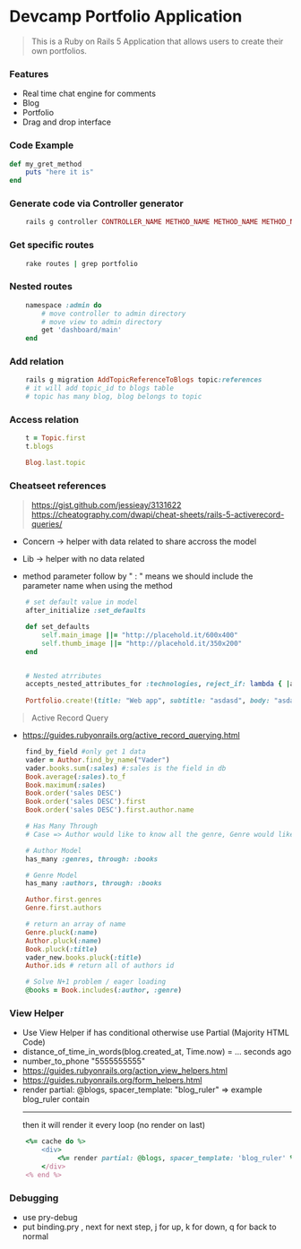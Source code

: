# Devcamp Portfolio Application

> This is a Ruby on Rails 5 Application that allows users to create their own portfolios.

### Features

- Real time chat engine for comments
- Blog
- Portfolio
- Drag and drop interface

### Code Example

```ruby
def my_gret_method
    puts "here it is"
end
```

### Generate code via Controller generator

```ruby
    rails g controller CONTROLLER_NAME METHOD_NAME METHOD_NAME METHOD_NAME
```

### Get specific routes
```ruby
    rake routes | grep portfolio
```

### Nested routes
```ruby
    namespace :admin do
        # move controller to admin directory
        # move view to admin directory
        get 'dashboard/main'
    end
```

### Add relation
```ruby
    rails g migration AddTopicReferenceToBlogs topic:references
    # it will add topic_id to blogs table
    # topic has many blog, blog belongs to topic
```

### Access relation
```ruby
    t = Topic.first
    t.blogs

    Blog.last.topic
```

### Cheatseet references

> https://gist.github.com/jessieay/3131622
> https://cheatography.com/dwapi/cheat-sheets/rails-5-activerecord-queries/

- Concern -> helper with data related to share accross the model
- Lib -> helper with no data related

- method parameter follow by " : " means we should include the parameter name when using the method 

```ruby
    # set default value in model
    after_initialize :set_defaults

    def set_defaults
        self.main_image ||= "http://placehold.it/600x400"
        self.thumb_image ||= "http://placehold.it/350x200"
    end


    # Nested atrributes
    accepts_nested_attributes_for :technologies, reject_if: lambda { |attrs| attrs['name'].blank? }
    
    Portfolio.create!(title: "Web app", subtitle: "asdasd", body: "asdasdasd", technologies_attributes: [{name: "Ruby"}, {name: "Rails"}, {name: "Angular"}, {name: "Ionic"}])
```

> Active Record Query

- https://guides.rubyonrails.org/active_record_querying.html

```ruby
    find_by_field #only get 1 data
    vader = Author.find_by_name("Vader")
    vader.books.sum(:sales) #:sales is the field in db
    Book.average(:sales).to_f
    Book.maximum(:sales)
    Book.order('sales DESC')
    Book.order('sales DESC').first
    Book.order('sales DESC').first.author.name

    # Has Many Through
    # Case => Author would like to know all the genre, Genre would like to know all the Author

    # Author Model
    has_many :genres, through: :books

    # Genre Model
    has_many :authors, through: :books

    Author.first.genres
    Genre.first.authors

    # return an array of name
    Genre.pluck(:name)
    Author.pluck(:name)
    Book.pluck(:title)
    vader_new.books.pluck(:title)
    Author.ids # return all of authors id

    # Solve N+1 problem / eager loading
    @books = Book.includes(:author, :genre)
```

### View Helper

- Use View Helper if has conditional otherwise use Partial (Majority HTML Code)
- distance_of_time_in_words(blog.created_at, Time.now) = ... seconds ago
- number_to_phone "5555555555"
- https://guides.rubyonrails.org/action_view_helpers.html
- https://guides.rubyonrails.org/form_helpers.html
- render partial: @blogs, spacer_template: "blog_ruler" => example blog_ruler contain <hr> then it will render it every loop (no render on last)

```ruby
    <%= cache do %>
        <div>
            <%= render partial: @blogs, spacer_template: 'blog_ruler' %>
        </div>
    <% end %>
```

### Debugging

- use pry-debug
- put binding.pry , next for next step, j for up, k for down, q for back to normal